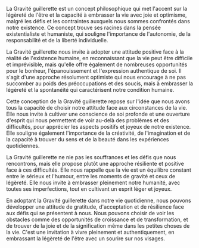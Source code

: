La Gravité guillerette est un concept philosophique qui met l'accent sur la légèreté de l'être et la capacité à embrasser la vie avec joie et optimisme, malgré les défis et les contraintes auxquels nous sommes confrontés dans notre existence. Ce concept trouve ses racines dans la pensée existentialiste et humaniste, qui souligne l'importance de l'autonomie, de la responsabilité et de la liberté individuelle.

La Gravité guillerette nous invite à adopter une attitude positive face à la réalité de l'existence humaine, en reconnaissant que la vie peut être difficile et imprévisible, mais qu'elle offre également de nombreuses opportunités pour le bonheur, l'épanouissement et l'expression authentique de soi. Il s'agit d'une approche résolument optimiste qui nous encourage à ne pas succomber au poids des préoccupations et des soucis, mais à embrasser la légèreté et la spontanéité qui caractérisent notre condition humaine.

Cette conception de la Gravité guillerette repose sur l'idée que nous avons tous la capacité de choisir notre attitude face aux circonstances de la vie. Elle nous invite à cultiver une conscience de soi profonde et une ouverture d'esprit qui nous permettent de voir au-delà des problèmes et des difficultés, pour apprécier les aspects positifs et joyeux de notre existence. Elle souligne également l'importance de la créativité, de l'imagination et de la capacité à trouver du sens et de la beauté dans les expériences quotidiennes.

La Gravité guillerette ne nie pas les souffrances et les défis que nous rencontrons, mais elle propose plutôt une approche résiliente et positive face à ces difficultés. Elle nous rappelle que la vie est un équilibre constant entre le sérieux et l'humour, entre les moments de gravité et ceux de légèreté. Elle nous invite à embrasser pleinement notre humanité, avec toutes ses imperfections, tout en cultivant un esprit léger et joyeux.

En adoptant la Gravité guillerette dans notre vie quotidienne, nous pouvons développer une attitude de gratitude, d'acceptation et de résilience face aux défis qui se présentent à nous. Nous pouvons choisir de voir les obstacles comme des opportunités de croissance et de transformation, et de trouver de la joie et de la signification même dans les petites choses de la vie. C'est une invitation à vivre pleinement et authentiquement, en embrassant la légèreté de l'être avec un sourire sur nos visages.
